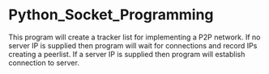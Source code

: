 Python_Socket_Programming
=========================

This program will create a tracker list for implementing a P2P network.
If no server IP is supplied then program will wait for connections and record IPs creating a peerlist.
If a server IP is supplied then program will establish connection to server.
